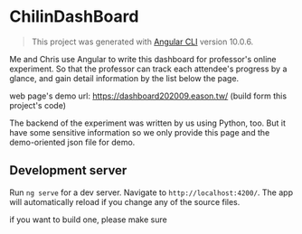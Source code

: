 # ChilinDashBoard

> This project was generated with [Angular CLI](https://github.com/angular/angular-cli) version 10.0.6.

Me and Chris use Angular to write this dashboard for professor's online experiment. 
So that the professor can track each attendee's progress by a glance, and gain detail information by the list below the page.

web page's demo url: https://dashboard202009.eason.tw/
(build form this project's code)

The backend of the experiment was written by us using Python, too. But it have some sensitive information so we only provide this page and the demo-oriented json file for demo.



## Development server

Run `ng serve` for a dev server. Navigate to `http://localhost:4200/`. The app will automatically reload if you change any of the source files.

if you want to build one, please make sure 
